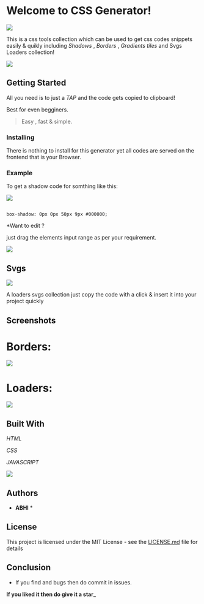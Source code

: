 # Welcome to CSS Generator!

![](https://raw.githubusercontent.com/abhiprojectz/CSS-Generator/master/assets/unnamed%20(2).gif)


This is a css tools collection which can be used to get css codes snippets  easily & quikly including *Shadows* , *Borders* , *Gradients tiles* and Svgs Loaders collection!

![](https://raw.githubusercontent.com/abhiprojectz/CSS-Generator/master/assets/Screenshot_2020-05-01_230509-2-2.jpg)


## Getting Started

All you need is to just a *TAP* and the code gets copied to clipboard! 

Best for even begginers.

> Easy , fast & simple.

### Installing

There is nothing to install for this generator yet all codes are served on the frontend that is your Browser.

### Example 

To get a shadow code for somthing like this:

![](https://raw.githubusercontent.com/abhiprojectz/CSS-Generator/master/assets/Screenshot_2020-05-02_103957-2.jpg)

```

box-shadow: 0px 0px 50px 9px #000000;

```

*Want to edit ? 

just drag the elements input range as per your requirement.

![](https://raw.githubusercontent.com/abhiprojectz/CSS-Generator/master/assets/Screenshot_2020-05-02_103957-1.jpg)

## Svgs

![](https://raw.githubusercontent.com/abhiprojectz/CSS-Generator/master/assets/unnamed%20(1).gif)

A loaders svgs collection just copy the code with a click & insert it into your project quickly



## Screenshots

# Borders:

![](https://raw.githubusercontent.com/abhiprojectz/CSS-Generator/master/assets/Screenshot_2020-05-01_230513-1.jpg)


# Loaders:

![](https://raw.githubusercontent.com/abhiprojectz/CSS-Generator/master/assets/Screenshot_2020-05-06_171320_1.jpg)


## Built With

*HTML*

*CSS*

*JAVASCRIPT*

![](https://raw.githubusercontent.com/abhiprojectz/CSS-Generator/master/assets/unnamed%20(3).gif)

## Authors

* **ABHI** * 

## License

This project is licensed under the MIT License - see the [LICENSE.md](LICENSE.md) file for details

## Conclusion

* If you find and bugs then do commit in issues.

**If you liked it then do give it a star_**

